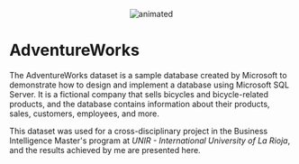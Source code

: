 <p align="center">
  <img src="https://media.giphy.com/media/3o6Zt2YL3H8a7vPBio/giphy.gif" alt="animated" />
</p>


# AdventureWorks

The AdventureWorks dataset is a sample database created by Microsoft to demonstrate how to design and implement a database using Microsoft SQL Server. It is a fictional company that sells bicycles and bicycle-related products, and the database contains information about their products, sales, customers, employees, and more.

This dataset was used for a cross-disciplinary project in the Business Intelligence Master's program at *UNIR - International University of La Rioja*, and the results achieved by me are presented here.
